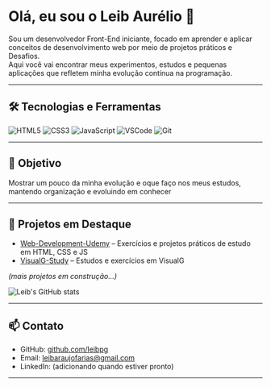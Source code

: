 # Olá, eu sou o Leib Aurélio 👋

Sou um desenvolvedor Front-End iniciante, focado em aprender e aplicar conceitos de desenvolvimento web por meio de projetos práticos e Desafios.  
Aqui você vai encontrar meus experimentos, estudos e pequenas aplicações que refletem minha evolução contínua na programação.

---

## 🛠 Tecnologias e Ferramentas

![HTML5](https://img.shields.io/badge/HTML5-E34F26?style=for-the-badge&logo=html5&logoColor=white)
![CSS3](https://img.shields.io/badge/CSS3-1572B6?style=for-the-badge&logo=css3&logoColor=white)
![JavaScript](https://img.shields.io/badge/JavaScript-F7DF1E?style=for-the-badge&logo=javascript&logoColor=black)
![VSCode](https://img.shields.io/badge/VSCode-0078D7?style=for-the-badge&logo=visual-studio-code&logoColor=white)
![Git](https://img.shields.io/badge/Git-F05032?style=for-the-badge&logo=git&logoColor=white)

---

## 🎯 Objetivo

Mostrar um pouco da minha evolução e oque faço nos meus estudos, mantendo organização e evoluindo em conhecer

---

## 📂 Projetos em Destaque

- [Web-Development-Udemy](https://github.com/leibpg/Web-Development-Udemy) – Exercícios e projetos práticos de estudo em HTML, CSS e JS  
- [VisualG-Study](https://github.com/leibpg/VisualG-Study) – Estudos e exercícios em VisualG

*(mais projetos em construção...)*

![Leib's GitHub stats](https://github-readme-stats.vercel.app/api?username=Leib-pg&show_icons=true&theme=radical)

---

## 📫 Contato

- GitHub: [github.com/leibpg](https://github.com/leibpg)  
- Email: leibaraujofarias@gmail.com  
- LinkedIn: (adicionando quando estiver pronto)

---

##
